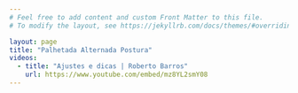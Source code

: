 ```yaml
---
# Feel free to add content and custom Front Matter to this file.
# To modify the layout, see https://jekyllrb.com/docs/themes/#overriding-theme-defaults

layout: page
title: "Palhetada Alternada Postura"
videos:
  - title: "Ajustes e dicas | Roberto Barros"
    url: https://www.youtube.com/embed/mz8YL2smY08
---
```

